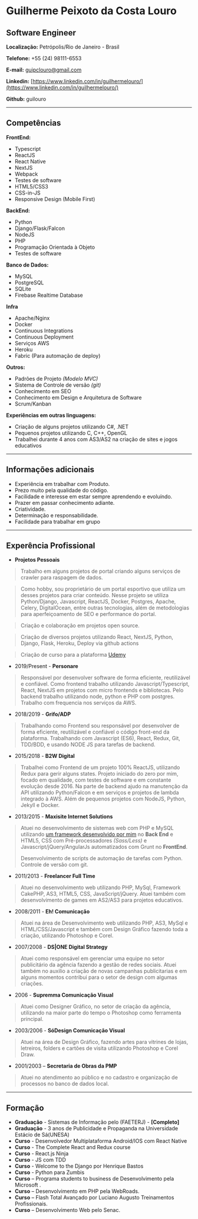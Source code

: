 # Guilherme Peixoto da Costa Louro

## Software Engineer


**Localização:** Petrópolis/Rio de Janeiro - Brasil

**Telefone:** +55 (24) 98111-6553

**E-mail:** guipclouro@gmail.com

**Linkedin:** [https://www.linkedin.com/in/guilhermelouro/](https://www.linkedin.com/in/guilhermelouro/)

**Github:** guilouro

---

## Competências


**FrontEnd:**
* Typescript
* ReactJS
* React Native
* NextJS
* Webpack
* Testes de software
* HTML5/CSS3
* CSS-in-JS
* Responsive Design (Mobile First)


**BackEnd:**
* Python
* Django/Flask/Falcon
* NodeJS
* PHP
* Programação Orientada à Objeto
* Testes de software


**Banco de Dados:**
* MySQL
* PostgreSQL
* SQLite
* Firebase Realtime Database


**Infra**
* Apache/Nginx
* Docker
* Continuous Integrations
* Continuous Deployment
* Serviços AWS
* Heroku
* Fabric (Para automação de deploy)


**Outros:**
* Padrões de Projeto *(Modelo MVC)*
* Sistema de Controle de versão *(git)*
* Conhecimento em SEO
* Conhecimento em Design e Arquitetura de Software
* Scrum/Kanban


**Experiências em outras linguagens:**
* Criação de alguns projetos utilizando C#, .NET
* Pequenos projetos utilizando C, C++, OpenGL
* Trabalhei durante 4 anos com AS3/AS2 na criação de sites e jogos educativos

---

## Informações adicionais

* Experiência em trabalhar com Produto.
* Prezo muito pela qualidade do código.
* Facilidade e interesse em estar sempre aprendendo e evoluíndo.
* Prazer em passar conhecimento adiante.
* Criatividade.
* Determinação e responsabilidade.
* Facilidade para trabalhar em grupo

---

## Experência Profissional

* **Projetos Pessoais**
> Trabalho em alguns projetos de portal criando alguns serviços de crawler para raspagem de dados. 

> Como hobby, sou proprietário de um portal esportivo que utiliza um desses projetos para criar conteúdo. Nesse projeto se utiliza Python/Django, Javascript, ReactJS, Docker, Postgres, Apache, Celery, DigitalOcean, entre outras tecnologias, além de metodologias para aperfeiçoamento de SEO e performance do portal.

> Criação e colaboração em projetos open source.

> Criação de diversos projetos utilizando React, NextJS, Python, Django, Flask, Heroku, Deploy via github actions

> Criação de curso para a plataforma [Udemy](https://www.udemy.com/user/guilherme-louro/)

* 2019/Present - **Personare** 
> Responsável por desenvolver software de forma eficiente, reutilizável e confiável. Como frontend trabalho utilizando Javascript/Typescript, React, NextJS em projetos com micro frontends e bibliotecas. Pelo backend trabalho utilizando node, python e PHP com postgres. Trabalho com frequencia nos serviços da AWS.

* 2018/2019 - **Grifo/ADP** 
> Trabalhando como Frontend sou responsável por desenvolver de forma eficiente, reutilizável e confiável o código front-end da plataforma. Trabalhando com Javascript (ES6), React, Redux, Git, TDD/BDD, e usando NODE JS para tarefas de backend. 

* 2015/2018 - **B2W Digital**
> Trabalhei como Frontend de um projeto 100% ReactJS, utilizando Redux para gerir alguns states. Projeto iniciado do zero por mim, focado em qualidade, com testes de software e em constante evolução desde 2016. Na parte de backend ajudo na manutenção da API utilizando Python/Falcon e em serviços e projetos de lambda integrado à AWS. Além de pequenos projetos com NodeJS, Python, Jekyll e Docker.

* 2013/2015 - **Maxisite Internet Solutions**
> Atuei no desenvolvimento de sistemas web com PHP e MySQL utilizando [um framework desenvolvido por mim](https://github.com/guilouro/FRAMEWORK-PHP/) no **Back End** e HTML5, CSS com Pré-processadores *(Sass/Less)* e Javascript/jQuery/AngularJs automatizados com Grunt no **FrontEnd**.
>
> Desenvolvimento de scripts de automação de tarefas com Python.
> Controle de versão com git.

* 2011/2013 - **Freelancer Full Time**
> Atuei no desenvolvimento web utilizando PHP, MySql, Framework CakePHP, AS3, HTML5, CSS, JavaScript/jQuery. Atuei também com desenvolvimento de games em AS2/AS3 para projetos educativos.

* 2008/2011 - **Eh! Comunicação**
> Atuei na área de Desenvolvimento web utilizando PHP, AS3, MySql e HTML/CSS/Javascript e também com Design Gráfico fazendo toda a criação, utilizando Photoshop e Corel.

* 2007/2008 - **DS|ONE Digital Strategy**
> Atuei como responsável em gerenciar uma equipe no setor publicitário da agência fazendo a gestão de redes sociais. Atuei também no auxilio a criação de novas campanhas publicitarias e em alguns momentos contribui para o setor de design com algumas criações.

* 2006		- **Supremma Comunicação Visual**
> Atuei como Designer Gráfico, no setor de criação da agência, utilizando na maior parte do tempo o Photoshop como ferramenta principal.

* 2003/2006 - **SóDesign Comunicação Visual**
> Atuei na área de Design Gráfico, fazendo artes para vitrines de lojas, letreiros, folders e cartões de visita utilizando Photoshop e Corel Draw.

* 2001/2003 – **Secretaria de Obras da PMP**
> Atuei no atendimento ao público e no cadastro e organização de processos no banco de dados local.


---

## Formação

* **Graduação** - Sistemas de Informação pelo (FAETERJ) - **[Completo]**
* **Graduação** - 3 anos de Publicidade e Propaganda na Universidade Estácio de Sá(UNESA)
* **Curso** - Desenvolvedor Multiplataforma Android/IOS com React Native
* **Curso** - The Complete React and Redux course
* **Curso** - React.js Ninja
* **Curso** - JS com TDD
* **Curso** - Welcome to the Django por Henrique Bastos
* **Curso** - Python para Zumbis
* **Curso** – Programa students to business de Desenvolvimento pela Microsoft .
* **Curso** – Desenvolvimento em PHP pela WebRoads.
* **Curso** – Flash Total Avançado por Luciano Augusto Treinamentos Profissionais.
* **Curso** – Desenvolvimento Web pelo Senac.
